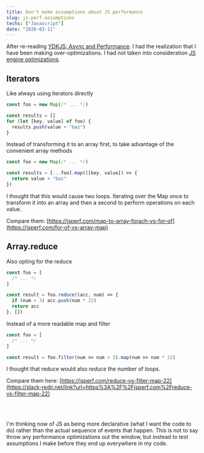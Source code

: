 ```yaml
---
title: Don't make assumptions about JS performance
slug: js-perf-assumptions
techs: ["Javascript"]
date: "2020-03-11"
---
```


After re-reading [YDKJS: Async and Performance](https://github.com/getify/You-Dont-Know-JS/tree/2nd-ed/sync-async). I had the realization that I have been making over-optimizations. I had not taken into consideration [JS engine optimizations](https://github.com/getify/You-Dont-Know-JS/blob/2nd-ed/sync-async/ch6.md#engine-optimizations).

## Iterators

Like always using iterators directly

```js
const foo = new Map(/* ... */)

const results = []
for (let [key, value] of foo) {
  results.push(value + "baz")
}
```

Instead of transforming it to an array first, to take advantage of the convenient array methods

```js
const foo = new Map(/* ... */)

const results = [...foo].map(([key, value]) => {
  return value + "baz"
})
```

I thought that this would cause two loops. Iterating over the Map once to transform it into an array and then a second to perform operations on each value.

Compare them: [https://jsperf.com/map-to-array-forach-vs-for-of](https://jsperf.com/for-of-vs-array-map)

## Array.reduce

Also opting for the reduce

```js
const foo = [
  /* ... */
]

const result = foo.reduce((acc, num) => {
  if (num > 3) acc.push(num * 22)
  return acc
}, [])
```

Instead of a more readable map and filter

```js
const foo = [
  /* ... */
]

const result = foo.filter(num => num > 3).map(num => num * 22)
```

I thought that reduce would also _reduce_ the number of loops.

Compare them here: [https://jsperf.com/reduce-vs-filter-map-22](https://slack-redir.net/link?url=https%3A%2F%2Fjsperf.com%2Freduce-vs-filter-map-22)

<br/><br/>

I'm thinking now of JS as being more declarative (what I want the code to do) rather than the actual sequence of events that happen. This is not to say throw any performance optimizations out the window, but instead to test assumptions I make before they end up everywhere in my code.
